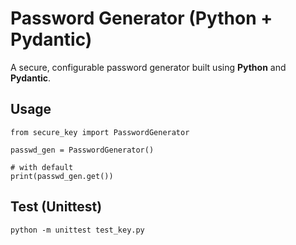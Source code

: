 # Password Generator (Python + Pydantic)

A secure, configurable password generator built using **Python** and **Pydantic**.

## Usage 

```
from secure_key import PasswordGenerator

passwd_gen = PasswordGenerator()

# with default
print(passwd_gen.get())

```

## Test (Unittest)

``` python -m unittest test_key.py ```

